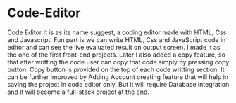 # Code-Editor
Code Editor
It is as its name suggest, a coding editor made with HTML, Css and Javascript.
Fun part is we can write HTML, Css and JavaScript code in editor and can see the live evaluated result on output screen.
I made it as the one of the first front-end projects.
Later I also added a copy feature, so that after writting the code user can copy that code simply by pressing copy button.
Copy button is provided on the top of each code writting section.
It can be further improved by Adding Account creating feature that will help in saving the project in code editor only.
But it will require Database integration and it will become a full-stack project at the end.
